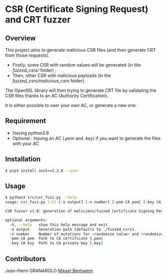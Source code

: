 # CSR (Certificate Signing Request) and CRT fuzzer

## Overview

This project aims to generate malicious CSR files (and then generate CRT from those requests).
 - Firstly, some CSR with random values will be generated (in the *fuzzed_csrs/* folder) ;
 - Then, other CSR with malicious payloads (in the *fuzzed_csrs/malicious_csrs* folder).
	
The OpenSSL library will then trying to generate CRT file by validating the CSR files thanks to an AC (Authority Certification).

It is either possible to user your own AC, or generate a new one.  

## Requirement

 - Having python3.8
 - Optional : Having an AC (*<AC>.pem* and *<AC>.key*) if you want to generate the files with your AC

## Installation

```sh
$ pip3 install asn1==2.2.0 --user
```

## Usage

```sh
$ python3 src/csr_fuzz.py --help
usage: csr_fuzz.py [-h] [-o output] [-n number] [-pem CA pem] [-key CA key]

CSR fuzzer v1.0: generation of malicious/fuzzed Certificate Signing Requests and their associated CRT files.

optional arguments:
  -h, --help   show this help message and exit
  -o output    Generation path (defaults to ./fuzzed_csrs).
  -n number    Number of mutations for <randomize value> and <randomize OID> (defaults to 1)
  -pem CA pem  Path to CA certificate (.pem)
  -key CA key  Path to CA private key (.key)
```

## Contributors

Jean-Henri GRANAROLO
[Mikael Benhaiem](https://github.com/MikaelBenhaiem)
